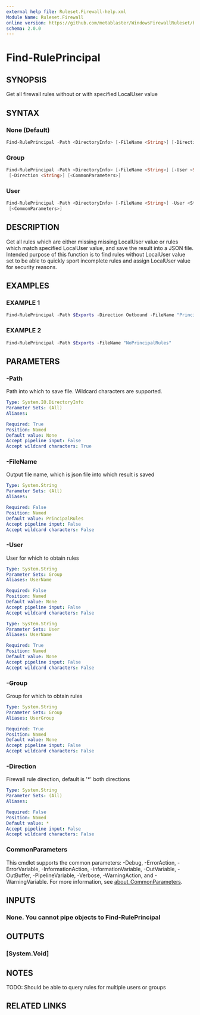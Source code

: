 ```yaml
---
external help file: Ruleset.Firewall-help.xml
Module Name: Ruleset.Firewall
online version: https://github.com/metablaster/WindowsFirewallRuleset/blob/master/Modules/Ruleset.Firewall/Help/en-US/Find-RulePrincipal.md
schema: 2.0.0
---
```


# Find-RulePrincipal

## SYNOPSIS

Get all firewall rules without or with specified LocalUser value

## SYNTAX

### None (Default)

```powershell
Find-RulePrincipal -Path <DirectoryInfo> [-FileName <String>] [-Direction <String>] [<CommonParameters>]
```

### Group

```powershell
Find-RulePrincipal -Path <DirectoryInfo> [-FileName <String>] [-User <String>] -Group <String>
 [-Direction <String>] [<CommonParameters>]
```

### User

```powershell
Find-RulePrincipal -Path <DirectoryInfo> [-FileName <String>] -User <String> [-Direction <String>]
 [<CommonParameters>]
```

## DESCRIPTION

Get all rules which are either missing missing LocalUser value or rules which match specified
LocalUser value, and save the result into a JSON file.
Intended purpose of this function is to find rules without LocalUser value set to be able
to quickly sport incomplete rules and assign LocalUser value for security reasons.

## EXAMPLES

### EXAMPLE 1

```powershell
Find-RulePrincipal -Path $Exports -Direction Outbound -FileName "PrincipalRules" -Group "Users"
```

### EXAMPLE 2

```powershell
Find-RulePrincipal -Path $Exports -FileName "NoPrincipalRules"
```

## PARAMETERS

### -Path

Path into which to save file.
Wildcard characters are supported.

```yaml
Type: System.IO.DirectoryInfo
Parameter Sets: (All)
Aliases:

Required: True
Position: Named
Default value: None
Accept pipeline input: False
Accept wildcard characters: True
```

### -FileName

Output file name, which is json file into which result is saved

```yaml
Type: System.String
Parameter Sets: (All)
Aliases:

Required: False
Position: Named
Default value: PrincipalRules
Accept pipeline input: False
Accept wildcard characters: False
```

### -User

User for which to obtain rules

```yaml
Type: System.String
Parameter Sets: Group
Aliases: UserName

Required: False
Position: Named
Default value: None
Accept pipeline input: False
Accept wildcard characters: False
```

```yaml
Type: System.String
Parameter Sets: User
Aliases: UserName

Required: True
Position: Named
Default value: None
Accept pipeline input: False
Accept wildcard characters: False
```

### -Group

Group for which to obtain rules

```yaml
Type: System.String
Parameter Sets: Group
Aliases: UserGroup

Required: True
Position: Named
Default value: None
Accept pipeline input: False
Accept wildcard characters: False
```

### -Direction

Firewall rule direction, default is '*' both directions

```yaml
Type: System.String
Parameter Sets: (All)
Aliases:

Required: False
Position: Named
Default value: *
Accept pipeline input: False
Accept wildcard characters: False
```

### CommonParameters

This cmdlet supports the common parameters: -Debug, -ErrorAction, -ErrorVariable, -InformationAction, -InformationVariable, -OutVariable, -OutBuffer, -PipelineVariable, -Verbose, -WarningAction, and -WarningVariable. For more information, see [about_CommonParameters](http://go.microsoft.com/fwlink/?LinkID=113216).

## INPUTS

### None. You cannot pipe objects to Find-RulePrincipal

## OUTPUTS

### [System.Void]

## NOTES

TODO: Should be able to query rules for multiple users or groups

## RELATED LINKS
